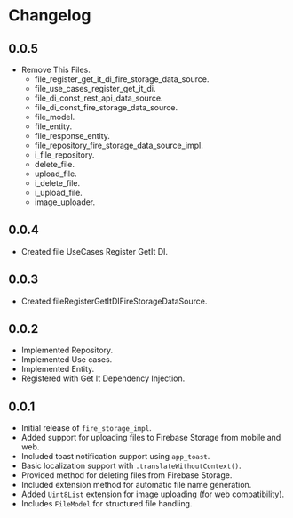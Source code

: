 # Changelog


## 0.0.5
- Remove This Files.
  - file_register_get_it_di_fire_storage_data_source.
  - file_use_cases_register_get_it_di.
  - file_di_const_rest_api_data_source.
  - file_di_const_fire_storage_data_source.
  - file_model.
  - file_entity.
  - file_response_entity.
  - file_repository_fire_storage_data_source_impl.
  - i_file_repository.
  - delete_file.
  - upload_file.
  - i_delete_file.
  - i_upload_file.
  - image_uploader.

## 0.0.4
- Created file UseCases Register GetIt DI.

## 0.0.3
- Created fileRegisterGetItDIFireStorageDataSource.

## 0.0.2
- Implemented Repository.
- Implemented Use cases.
- Implemented Entity.
- Registered with Get It Dependency Injection.

## 0.0.1
- Initial release of `fire_storage_impl`.
- Added support for uploading files to Firebase Storage from mobile and web.
- Included toast notification support using `app_toast`.
- Basic localization support with `.translateWithoutContext()`.
- Provided method for deleting files from Firebase Storage.
- Included extension method for automatic file name generation.
- Added `Uint8List` extension for image uploading (for web compatibility).
- Includes `FileModel` for structured file handling.

